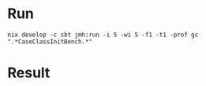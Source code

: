 # Run

```
nix develop -c sbt jmh:run -i 5 -wi 5 -f1 -t1 -prof gc ".*CaseClassInitBench.*"
```

# Result

```

```
